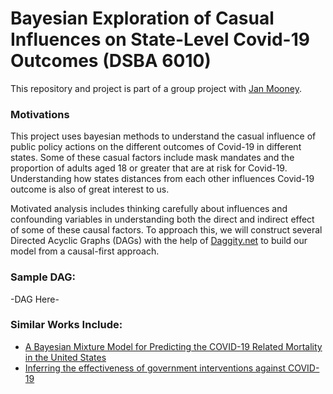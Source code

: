 # Bayesian Exploration of Casual Influences on State-Level Covid-19 Outcomes (DSBA 6010)
This repository and project is part of a group project with [Jan Mooney](https://www.linkedin.com/in/jantmooney/).

### Motivations
This project uses bayesian methods to understand the casual influence of public policy actions on the different outcomes of Covid-19 in different states. Some of these casual factors include mask mandates and the proportion of adults aged 18 or greater that are at risk for Covid-19. Understanding how states distances from each other influences Covid-19 outcome is also of great interest to us.

Motivated analysis includes thinking carefully about influences and confounding variables in understanding both the direct and indirect effect of some of these causal factors. To approach this, we will construct several Directed Acyclic Graphs (DAGs) with the help of [Daggity.net](daggity.net) to build our model from a causal-first approach.

### Sample DAG:

-DAG Here-

### Similar Works Include:
- [A Bayesian Mixture Model for Predicting the COVID-19 Related Mortality in the United States](https://www.ajtmh.org/view/journals/tpmd/104/4/article-p1484.xml)
- [Inferring the effectiveness of government interventions against COVID-19](https://www.science.org/doi/10.1126/science.abd9338)
